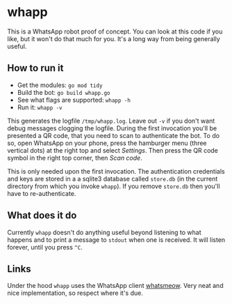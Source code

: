 # whapp

This is a WhatsApp robot proof of concept. You can look at this code if you like, but it won't do that much for you. It's a long way from being generally useful.

## How to run it

- Get the modules: `go mod tidy`
- Build the bot: `go build whapp.go`
- See what flags are supported: `whapp -h`
- Run it: `whapp -v`

This generates the logfile `/tmp/whapp.log`. Leave out `-v` if you don't want debug messages clogging the logfile. During the first invocation you'll be presented a QR code, that you need to scan to authenticate the bot. To do so, open WhatsApp on your phone, press the hamburger menu (three vertical dots) at the right top and select *Settings*. Then press the QR code symbol in the right top corner, then *Scan code*.

This is only needed upon the first invocation. The authentication credentials and keys are stored in a a sqlite3 database called `store.db` (in the current directory from which you invoke `whapp`). If you remove `store.db` then you'll have to re-authenticate.

## What does it do

Currently `whapp` doesn't do anything useful beyond listening to what happens and to print a message to `stdout` when one is received. It will listen forever, until you press `^C`.

## Links

Under the hood `whapp` uses the WhatsApp client [whatsmeow](http://go.mau.fi/whatsmeow). Very neat and nice implementation, so respect where it's due.